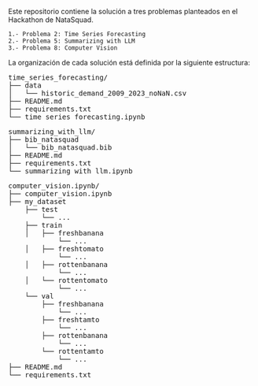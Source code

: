 Este repositorio contiene la solución a tres problemas planteados en el Hackathon de NataSquad.
```
1.- Problema 2: Time Series Forecasting
2.- Problema 5: Summarizing with LLM
3.- Problema 8: Computer Vision
```

La organización de cada solución está definida por la siguiente estructura:

<pre>time_series_forecasting/
├── data
│   └── historic_demand_2009_2023_noNaN.csv
├── README.md
├── requirements.txt
└── time_series_forecasting.ipynb</pre>

<pre>summarizing_with_llm/
├── bib_natasquad
│   └── bib_natasquad.bib
├── README.md
├── requirements.txt
└── summarizing_with_llm.ipynb</pre>

<pre>computer_vision.ipynb/
├── computer_vision.ipynb
├── my_dataset
    ├── test
        └── ...
    ├── train
    │   ├── freshbanana
            └── ...
    │   ├── freshtomato
            └── ...
    │   ├── rottenbanana
            └── ...
    │   └── rottentomato
            └── ...
    └── val
        ├── freshbanana
            └── ...
        ├── freshtamto
            └── ...
        ├── rottenbanana
            └── ...
        └── rottentamto
            └── ...
├── README.md
└── requirements.txt</pre>
